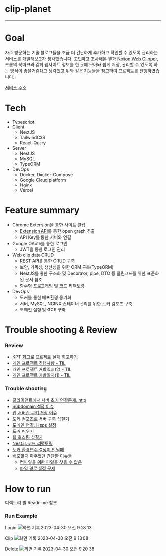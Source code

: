 # clip-planet

---

# Goal

자주 방문하는 기술 블로그들을 조금 더 간단하게 추가하고 확인할 수 있도록 관리하는 서비스를 개발해보고자 생각했습니다. 고민하고 조사해본 결과 [Notion Web Clipper](https://chrome.google.com/webstore/detail/notion-web-clipper/knheggckgoiihginacbkhaalnibhilkk?hl=ko), 크롬의 북마크와 같이 웹사이트 정보를 한 곳에 모아놔 쉽게 저장, 관리할 수 있도록 하는 방식이 좋을거같다고 생각했고 위와 같은 기능들을 참고하여 프로젝트를 진행하였습니다.

[서비스 주소](https://web.clip-planet.site/)

# Tech

- Typescript
- Client
  - NextJS
  - TailwindCSS
  - React-Query
- Server
  - NestJS
  - MySQL
  - TypeORM
- DevOps
  - Docker, Docker-Compose
  - Google Cloud platform
  - Nginx
  - Vercel

# Feature summary

- Chrome Extension을 통한 사이트 클립
  - [Extension API](https://developer.chrome.com/docs/extensions/reference/)를 통한 open graph 추출
  - API Key를 통한 서버와 연결
- Google OAuth를 통한 로그인
  - JWT을 통한 로그인 관리
- Web clip data CRUD
  - REST API를 통한 CRUD 구축
  - 보안, 가독성, 생산성을 위한 ORM 구축(TypeORM)
  - NestJS를 통한 구조화 및 Decorator, pipe, DTO 등 클린코드를 위한 표준화된 문서 참조
  - 함수형 프로그래밍 및 코드 리팩토링
- DevOps
  - 도커를 통한 배포환경 동기화
  - 서버, MySQL, NGINX 컨테이너 관리를 위한 도커 컴포즈 구축
  - 도메인 설정 및 GCE 구축

# Trouble shooting & Review

### Review

- [KPT 회고로 프로젝트 실패 회고하기](https://choiblog.tistory.com/158)
- [개인 프로젝트 진행사항 - TIL](https://choiblog.tistory.com/132)
- [개인 프로젝트 개발일지(2) - TIL](https://choiblog.tistory.com/131)
- [개인 프로젝트 개발일지(1) - TIL](https://choiblog.tistory.com/130)

### Trouble shooting

- [클라이언트에서 서버 초기 연결문제, http](https://choiblog.tistory.com/157)
- [Subdomain 설정 이슈](https://choiblog.tistory.com/155)
- [웹,서버간 쿠키 저장 이슈](https://choiblog.tistory.com/154)
- [도커 컴포즈로 서버 구축 삽질기](https://choiblog.tistory.com/150)
- [도메인 연결, Https 설정](https://choiblog.tistory.com/148)
- [도커 띄우기](https://choiblog.tistory.com/147)
- [웹 호스팅 삽질기](https://choiblog.tistory.com/146)
- [Nest.js 코드 리팩토링](https://choiblog.tistory.com/156)
- [도커 환경변수 설정이 안될때](https://choiblog.tistory.com/145)
- 배포할때 마주했던 간단한 이슈들
  - [컴파일을 위한 파일을 찾을 수 없음](https://choiblog.tistory.com/134)
  - [파일 경로 설정 문제](https://choiblog.tistory.com/133)
    <br/>

# How to run
디렉토리 별 Readmme 참조

### Run Example

Login
![화면 기록 2023-04-30 오전 9 28 13](https://user-images.githubusercontent.com/71929440/235330036-111cea2c-28ea-46cb-a8fc-73e0ad3bf932.gif)

Clip
![화면 기록 2023-04-30 오전 9 13 08](https://user-images.githubusercontent.com/71929440/235330006-91943dc9-e9ce-4ebb-8b86-ca9e9e9592d7.gif)

Delete
![화면 기록 2023-04-30 오전 9 20 38](https://user-images.githubusercontent.com/71929440/235330008-98c9b7c8-9819-4e67-af33-ed06d38547d6.gif)
